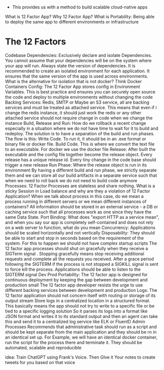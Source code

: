 - This provides us with a method to build scalable cloud-native apps

What is 12 Factor App?
Why 12 Factor App?
What is Portability: Being able to deploy the same app to different environments or infrastructure

# The 12 Factors
Codebase
Dependencies: 
    Exclusively declare and isolate Dependencies. 
    You cannot assume that your dependencies will be on the system where your app will run. 
    Always state the version of dependencies. 
    It is recommended to create an isolated environment for each application. 
    It ensures that the same version of the app is used across environments. What is the alternative for isolation that is not docker?
    Think Docker Containers 
Config:
    The 12 Factor App stores config in Environment Variables. This is best practice and ensures you can securely open source the code and deploy to multiple environments without changing the code
Backing Services:
    Redis, SMTP or Maybe an S3 service, all are backing services and must be treated as attached service. This means that even if i change the redis instance, it should just work
    the redis or any other attached service should not require change in code when we change the instance
Build, Release and Run:
    How do we rollback a recent change especially in a situation where we do not have time to wait for it to build and redeploy. The solution is to have a separation of the build and run phases.
    The flow is this:
        Write Code. To run it, it should be in an .exe format or binary file or docker file.
        Build Code. This is where we convert the text file to an executable. For docker we use the docker file
        Release: After built the executable and the config file together become the release object. Every release has a unique release id. Every tiny change in the code base should trigger a new release
        Run Phase: Where the release object is run in its environment
    By having a different build and run phase, we strictly separate them and we can store all our build artifacts in a separate service such that when we need to roll back we do not need to build code anymore
Processes:
    12 Factor Processes are stateless and share nothing. What is a sticky Session in Load balance and why are they a violation of 12 Factor Application?
    When we talk about process in this case, do we mean a process running in different servers or we mean different instances of containers?
    All information should be stored in an external service - a DB or caching service such that all processes work as one since they have the same Data State.
Port Binding:
    What does "export HTTP as a service mean", and when you say our app is completely self-contained and does not rely on a web server to function, what do you mean
Concurrency:
    Applications should be scaled horizontally and not vertically
Disposability:
    They should be able to start and stop in seconds based on the requirement of the system. For this to happen we should not have complex startup scripts
    The 12 factor app processes should shut on gracefully when they receive a SIGTerm signal . Stopping gracefully means stop receiving additional requests and complete all the requests you received. After a grace period following the SIGTERM if the process is not stopped a SIGKILL signal 
    is sent to force kill the process. Applications should be able to listen to the SIGTERM signal
Dev Prod Portability:
    The 12 factor app is designed for continuous deployment by keeping the gap between development and production small
    The 12 factor app developer resists the urge to use different backing services between development and production
Logs:
    The 12 factor application should not concern itself with routing or storage of its output stream
    Store logs in a centralized location in a structured format.
    This basically means the app should not try to write to a specific file or be tied to a specific logging solution
    So it parses its logs into a format like JSON format and writes it to its standard output and then an agent can take this and send it to a centralized log service like ELK or FluentD 
Admin Processes
    Recommends that administrative task should run as a script and should be kept separate from the main application and they should be rn in an identical set up. For 
    Example, we will have an identical docker container, run  the script for the process there and terminate it. They should be automated, scalable and reproducible


idea: Train ChatGPT using Frank's Voice. Then GIve it Your notes to create tweets for you based on that voice